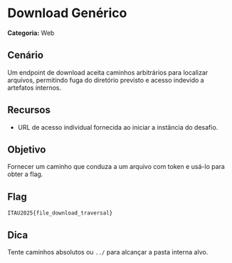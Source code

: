 # Download Genérico

**Categoria:** Web

## Cenário
Um endpoint de download aceita caminhos arbitrários para localizar arquivos, permitindo fuga do diretório previsto e acesso indevido a artefatos internos.

## Recursos
- URL de acesso individual fornecida ao iniciar a instância do desafio.

## Objetivo
Fornecer um caminho que conduza a um arquivo com token e usá-lo para obter a flag.

## Flag
`ITAU2025{file_download_traversal}`

## Dica
Tente caminhos absolutos ou `../` para alcançar a pasta interna alvo.
